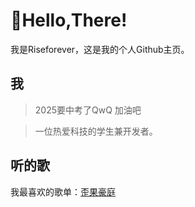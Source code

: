 # 👋Hello,There!

我是Riseforever，这是我的个人Github主页。

## 我

> 2025要中考了QwQ 加油吧

> 一位热爱科技的学生兼开发者。

## 听的歌

我最喜欢的歌单：[歪果豪庭](https://music.163.com/playlist?id=12993581853&uct2=U2FsdGVkX1/b2hMwNdYCu8oYlv/M9WXq4Lxut4sK8ao=)
